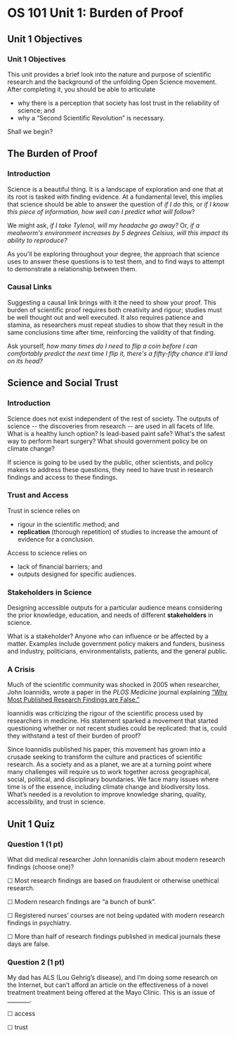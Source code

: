 # **OS 101 Unit 1: Burden of Proof**
## **Unit 1 Objectives**

### **Unit 1 Objectives**
This unit provides a brief look into the nature and purpose of scientific research and the background of the unfolding Open Science movement. After completing it, you should be able to articulate
-   why there is a perception that society has lost trust in the reliability of science; and
-   why a “Second Scientific Revolution” is necessary.

Shall we begin?

## **The Burden of Proof**

### **Introduction**

Science is a beautiful thing. It is a landscape of exploration and one that at its root is tasked with finding evidence. At a fundamental level, this implies that science should be able to answer the question of _if I do this,_ or _if I know this piece of information, how well can I predict what will follow_?

We might ask, _if I take Tylenol, will my headache go away?_ Or, _if a mealworm's environment increases by 5 degrees Celsius, will this impact its ability to reproduce?_

As you'll be exploring throughout your degree, the approach that science uses to answer these questions is to test them, and to find ways to attempt to demonstrate a relationship between them.

### **Causal Links**

Suggesting a causal link brings with it the need to show your proof. This burden of scientific proof requires both creativity and rigour; studies must be well thought out and well executed. It also requires patience and stamina, as researchers must repeat studies to show that they result in the same conclusions time after time, reinforcing the validity of that finding.

Ask yourself, _how many times do I need to flip a coin before I can comfortably predict the next time I flip it, there's a fifty-fifty chance it'll land on its head?_

## **Science and Social Trust**

### **Introduction**

Science does not exist independent of the rest of society. The outputs of science -- the discoveries from research -- are used in all facets of life. What is a healthy lunch option? Is lead-based paint safe? What's the safest way to perform heart surgery? What should government policy be on climate change?

If science is going to be used by the public, other scientists, and policy makers to address these questions, they need to have trust in research findings and access to these findings.

### **Trust and Access**

Trust in science relies on

-   rigour in the scientific method; and
-   **replication** (thorough repetition) of studies to increase the amount of evidence for a conclusion.

Access to science relies on

-   lack of financial barriers; and
-   outputs designed for specific audiences.

### **Stakeholders in Science**

Designing accessible outputs for a particular audience means considering the prior knowledge, education, and needs of different **stakeholders** in science.

What is a stakeholder? Anyone who can influence or be affected by a matter. Examples include government policy makers and funders, business and industry, politicians, environmentalists, patients, and the general public.

### **A Crisis**

Much of the scientific community was shocked in 2005 when researcher, John Ioannidis, wrote a paper in the _PLOS Medicine_ journal explaining [“Why Most Published Research Findings are False.”](https://journals.plos.org/plosmedicine/article?id=10.1371/journal.pmed.0020124)

Ioannidis was criticizing the rigour of the scientific process used by researchers in medicine. His statement sparked a movement that started questioning whether or not recent studies could be replicated: that is, could they withstand a test of their burden of proof?

Since Ioannidis published his paper, this movement has grown into a crusade seeking to transform the culture and practices of scientific research. As a society and as a planet, we are at a turning point where many challenges will require us to work together across geographical, social, political, and disciplinary boundaries. We face many issues where time is of the essence, including climate change and biodiversity loss. What’s needed is a revolution to improve knowledge sharing, quality, accessibility, and trust in science.

## **Unit 1 Quiz**

### **Question 1 (1 pt)**

What did medical researcher John Ionnanidis claim about modern research findings (choose one)?

☐ Most research findings are based on fraudulent or otherwise unethical research.

☐ Modern research findings are “a bunch of bunk”.

☐ Registered nurses’ courses are not being updated with modern research findings in psychiatry.

☐ More than half of research findings published in medical journals these days are false.

### **Question 2 (1 pt)**

My dad has ALS (Lou Gehrig’s disease), and I’m doing some research on the Internet, but can’t afford an article on the effectiveness of a novel treatment treatment being offered at the Mayo Clinic. This is an issue of ________.

☐ access

☐ trust
